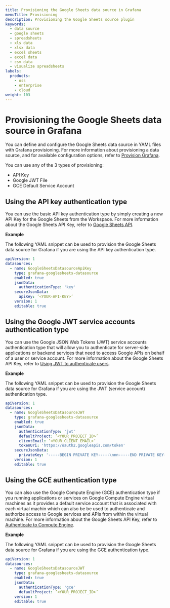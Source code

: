 ```yaml
---
title: Provisioning the Google Sheets data source in Grafana
menuTitle: Provisioning
description: Provisioning the Google Sheets source plugin
keywords:
  - data source
  - google sheets
  - spreadsheets
  - xls data
  - xlsx data
  - excel sheets
  - excel data
  - csv data
  - visualize spreadsheets
labels:
  products:
    - oss
    - enterprise
    - cloud
weight: 103
---
```


# Provisioning the Google Sheets data source in Grafana

You can define and configure the Google Sheets data source in YAML files with Grafana provisioning. For more information about provisioning a data source, and for available configuration options, refer to [Provision Grafana](https://grafana.com/docs/grafana/latest/administration/provisioning/#data-sources).

You can use any of the 3 types of provisioning:

- API Key
- Google JWT File
- GCE Default Service Account

## Using the API key authentication type

You can use the basic API key authentication type by simply creating a new API Key for the Google Sheets from the Workspace. For more information about the Google Sheets API Key, refer to [Google Sheets API](https://developers.google.com/sheets/api/reference/rest).

**Example**

The following YAML snippet can be used to provision the Google Sheets data source for Grafana if you are using the API key authentication type.

```yaml
apiVersion: 1
datasources:
  - name: GoogleSheetsDatasourceApiKey
    type: grafana-googlesheets-datasource
    enabled: true
    jsonData:
      authenticationType: 'key'
    secureJsonData:
      apiKey: ’<YOUR-API-KEY>’
    version: 1
    editable: true
```

## Using the Google JWT service accounts authentication type

You can use the Google JSON Web Tokens (JWT) service accounts authentication type that will allow you to authenticate for server-side applications or backend services that need to access Google APIs on behalf of a user or service account. For more information about the Google Sheets API Key, refer to [Using JWT to authenticate users](https://cloud.google.com/api-gateway/docs/authenticating-users-jwt).

**Example**

The following YAML snippet can be used to provision the Google Sheets data source for Grafana if you are using the JWT (service account) authentication type.

```yaml
apiVersion: 1
datasources:
  - name: GoogleSheetsDatasourceJWT
    type: grafana-googlesheets-datasource
    enabled: true
    jsonData:
      authenticationType: 'jwt'
      defaultProject: ’<YOUR_PROJECT_ID>’
      clientEmail: ’<YOUR_CLIENT_EMAIL>’
      tokenUri: 'https://oauth2.googleapis.com/token'
    secureJsonData:
      privateKey: '-----BEGIN PRIVATE KEY-----\nnn-----END PRIVATE KEY-----\n'
    version: 1
    editable: true
```

## Using the GCE authentication type

You can also use the Google Compute Engine (GCE) authentication type if you running applications or services on Google Compute Engine virtual machines as it provides a default service account that is associated with each virtual machin which can also be be used to authenticate and authorize access to Google services and APIs from within the virtual machine. For more information about the Google Sheets API Key, refer to [Authenticate to Compute Engine](https://cloud.google.com/compute/docs/authentication).

**Example**

The following YAML snippet can be used to provision the Google Sheets data source for Grafana if you are using the GCE authentication type.

```yaml
apiVersion: 1
datasources:
  - name: GoogleSheetsDatasourceJWT
    type: grafana-googlesheets-datasource
    enabled: true
    jsonData:
      authenticationType: 'gce'
      defaultProject: ’<YOUR_PROJECT_ID>’
    version: 1
    editable: true
```
